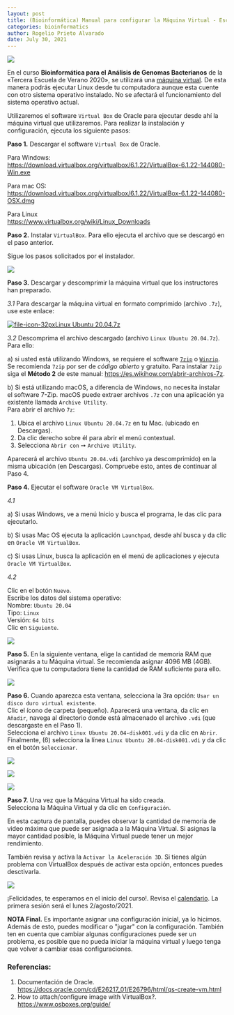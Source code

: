 ```yaml
---
layout: post
title: (Bioinformática) Manual para configurar la Máquina Virtual - Escuela de Verano 2021
categories: bioinformatics
author: Rogelio Prieto Alvarado
date: July 30, 2021
---
```


![](https://raw.githubusercontent.com/rogelioprieto/linux-tips/master/_posts/verano2021-images/Escuela-de-Verano2021-header.png)


En el curso **Bioinformática para el Análisis de Genomas Bacterianos**  de la «Tercera Escuela de Verano 2020», se utilizará una [máquina virtual](https://www.redhat.com/es/topics/virtualization/what-is-a-virtual-machine). De esta manera podrás ejecutar Linux desde tu computadora aunque esta cuente con otro sistema operativo instalado. No se afectará el funcionamiento del sistema operativo actual.

Utilizaremos el software `Virtual Box` de Oracle para ejecutar desde ahí la máquina virtual que utilizaremos. Para realizar la instalación y configuración, ejecuta los siguiente pasos:

**Paso 1.** Descargar el software `Virtual Box` de Oracle.

Para Windows:  
<https://download.virtualbox.org/virtualbox/6.1.22/VirtualBox-6.1.22-144080-Win.exe>

Para mac OS:  
<https://download.virtualbox.org/virtualbox/6.1.22/VirtualBox-6.1.22-144080-OSX.dmg>

Para Linux  
<https://www.virtualbox.org/wiki/Linux_Downloads>


**Paso 2.** Instalar `VirtualBox`. Para ello ejecuta el archivo que se descargó en el paso anterior.

Sigue los pasos solicitados por el instalador.

![](https://raw.githubusercontent.com/rogelioprieto/linux-tips/master/_posts/verano2021-bioinfo-images/00A.png)


**Paso 3.** Descargar y descomprimir la máquina virtual que los instructores han preparado.

_3.1_ Para descargar la máquina virtual en formato comprimido (archivo `.7z`), use este enlace:

[![file-icon-32px](https://raw.githubusercontent.com/rogelioprieto/linux-tips/master/_posts/verano2021-bioinfo-images/file-icon-32px.png)Linux Ubuntu 20.04.7z]()

_3.2_ Descomprima el archivo descargado (archivo `Linux Ubuntu 20.04.7z`). Para ello:

a) si usted está utilizando Windows, se requiere el software [`7zip`](https://www.7-zip.org/) o [`Winzip`](https://www.winzip.com/es/learn/file-formats/7z/). Se recomienda `7zip` por ser de _código abierto_ y gratuito. Para instalar `7zip` siga el **Método 2** de este manual: <https://es.wikihow.com/abrir-archivos-7z>.

b) Si está utilizando macOS, a diferencia de Windows, no necesita instalar el software 7-Zip. macOS puede extraer archivos `.7z` con una aplicación ya existente llamada `Archive Utility`.\
Para abrir el archivo `7z`: 

1. Ubica el archivo `Linux Ubuntu 20.04.7z` en tu Mac. (ubicado en Descargas).
2. Da clic derecho sobre él para abrir el menú contextual.
3. Selecciona `Abrir con`  ➙ `Archive Utility`.


Aparecerá el archivo `Ubuntu 20.04.vdi` (archivo ya descomprimido) en la misma ubicación (en Descargas). Compruebe esto, antes de continuar al Paso 4.



**Paso 4.** Ejecutar el software `Oracle VM VirtualBox`.

_4.1_  

a) Si usas Windows, ve a menú Inicio y busca el programa, le das clic para ejecutarlo.  

b) Si usas Mac OS ejecuta la aplicación `Launchpad`, desde ahí busca y da clic en `Oracle VM VirtualBox`.

c) Si usas Linux, busca la aplicación en el menú de aplicaciones y ejecuta `Oracle VM VirtualBox`.

_4.2_ 

Clic en el botón `Nuevo`.\
Escribe los datos del sistema operativo:  
Nombre: `Ubuntu 20.04`  
Tipo: `Linux`  
Versión: `64 bits`  
Clic en `Siguiente`.

![](https://raw.githubusercontent.com/rogelioprieto/linux-tips/master/_posts/verano2021-bioinfo-images/01A.png)


**Paso 5.** En la siguiente ventana, elige la cantidad de memoria RAM que asignarás a tu Máquina virtual.
Se recomienda asignar 4096 MB (4GB). Verifica que tu computadora tiene la cantidad de RAM suficiente para ello.

![](https://raw.githubusercontent.com/rogelioprieto/linux-tips/master/_posts/verano2021-bioinfo-images/02A.png)

**Paso 6.** Cuando aparezca esta ventana, selecciona la 3ra opción: `Usar un disco duro virtual existente`.\
Clic el ícono de carpeta (pequeño). Aparecerá una ventana, da clic en `Añadir`, navega al directorio donde está almacenado el archivo `.vdi` (que descargaste en el Paso 1).\
Selecciona el archivo `Linux Ubuntu 20.04-disk001.vdi` y da clic en `Abrir`.
Finalmente, (6) selecciona la línea `Linux Ubuntu 20.04-disk001.vdi` y da clic en el botón `Seleccionar`.


![](https://raw.githubusercontent.com/rogelioprieto/linux-tips/master/_posts/verano2021-bioinfo-images/03A.png)


![](https://raw.githubusercontent.com/rogelioprieto/linux-tips/master/_posts/verano2021-bioinfo-images/04A.png)


![](https://raw.githubusercontent.com/rogelioprieto/linux-tips/master/_posts/verano2021-bioinfo-images/05A.png)





**Paso 7.** Una vez que la Máquina Virtual ha sido creada.\
Selecciona la Máquina Virtual y da clic en `Configuración`.


En esta captura de pantalla, puedes observar la cantidad de memoria de video máxima que puede ser asignada a la Máquina Virtual. Si asignas la mayor cantidad posible, la Máquina Virtual puede tener un mejor rendimiento.

También revisa y activa la `Activar la Aceleración 3D`. Si tienes algún problema con VirtualBox después de activar esta opción, entonces puedes desctivarla.

![](https://raw.githubusercontent.com/rogelioprieto/linux-tips/master/_posts/verano2021-bioinfo-images/06A.png)



¡Felicidades, te esperamos en el inicio del curso!. Revisa el [calendario](https://fic.uas.edu.mx/escueladeverano/). La primera sesión será el lunes 2/agosto/2021.


**NOTA Final.** Es importante asignar una configuración inicial, ya lo hicimos. Además de esto, puedes modificar o  "jugar" con la configuración. También ten en cuenta que cambiar algunas configuraciones puede ser un problema, es posible que no pueda iniciar la máquina virtual y luego tenga que volver a cambiar esas configuraciones.

### Referencias:

1. Documentación de Oracle. <https://docs.oracle.com/cd/E26217_01/E26796/html/qs-create-vm.html>
2. How to attach/configure image with VirtualBox?. <https://www.osboxes.org/guide/>

